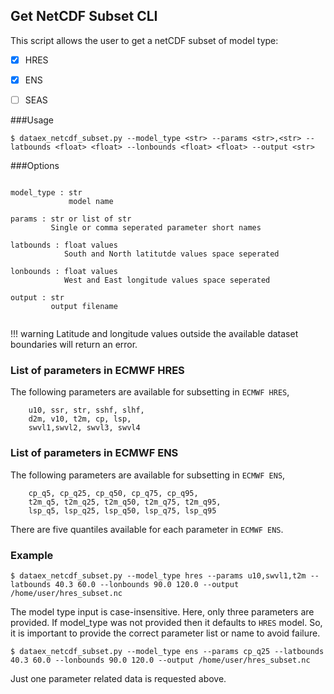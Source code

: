 ## Get NetCDF Subset CLI

This script allows the user to get a netCDF subset of model type:

* [X] HRES
* [X] ENS
* [ ] SEAS 


###Usage
```
$ dataex_netcdf_subset.py --model_type <str> --params <str>,<str> --latbounds <float> <float> --lonbounds <float> <float> --output <str>

```

###Options
```

model_type : str
             model name
                 
params : str or list of str
         Single or comma seperated parameter short names 
             
latbounds : float values
            South and North latitutde values space seperated 
                
lonbounds : float values 
            West and East longitude values space seperated 
                
output : str
         output filename
 
```
!!! warning
    Latitude and longitude values outside the available dataset boundaries will return an error. 

### List of parameters in ECMWF HRES

The following parameters are available for subsetting in `ECMWF HRES`,

```
    u10, ssr, str, sshf, slhf,
    d2m, v10, t2m, cp, lsp,
    swvl1,swvl2, swvl3, swvl4
```

### List of parameters in ECMWF ENS

The following parameters are available for subsetting in `ECMWF ENS`,

```
    cp_q5, cp_q25, cp_q50, cp_q75, cp_q95,
    t2m_q5, t2m_q25, t2m_q50, t2m_q75, t2m_q95,
    lsp_q5, lsp_q25, lsp_q50, lsp_q75, lsp_q95
```
There are five quantiles available for each parameter in `ECMWF ENS`. 


### Example
```
$ dataex_netcdf_subset.py --model_type hres --params u10,swvl1,t2m --latbounds 40.3 60.0 --lonbounds 90.0 120.0 --output /home/user/hres_subset.nc
```
The model type input is case-insensitive. Here, only three parameters are provided. If model_type was not provided then it defaults to `HRES` model. So, it is important to provide the correct parameter list or name to avoid failure. 

```
$ dataex_netcdf_subset.py --model_type ens --params cp_q25 --latbounds 40.3 60.0 --lonbounds 90.0 120.0 --output /home/user/hres_subset.nc
```
Just one parameter related data is requested above.

